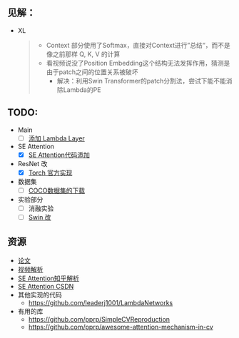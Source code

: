 ## 见解：
- XL
    > - Context 部分使用了Softmax，直接对Context进行”总结“，而不是像之前那样 Q, K, V 的计算 
    > - 看视频说没了Position Embedding这个结构无法发挥作用，猜测是由于patch之间的位置关系被破坏 
    >   - 解决：利用Swin Transformer的patch分割法，尝试下能不能消除Lambda的PE

## TODO:
- Main
    - [ ] [添加 Lambda Layer](https://github.com/lucidrains/lambda-networks)
- SE Attention
    - [X] [SE Attention代码添加](https://github.com/moskomule/senet.pytorch/blob/master/senet/se_resnet.py)
- ResNet 改
    - [X] [Torch 官方实现](https://pytorch.org/vision/stable/_modules/torchvision/models/resnet.html)

- 数据集
    - [ ] [COCO数据集的下载](https://blog.csdn.net/m0_37644085/article/details/81948396)

- 实验部分
    - [ ] 消融实验
    - [ ] [Swin 改](https://github.com/microsoft/Swin-Transformer)

## 资源
- [论文](https://openreview.net/forum?id=xTJEN-ggl1b)
- [视频解析](https://www.youtube.com/watch?v=3qxJ2WD8p4w&t=668s)
-  [SE Attention知乎解析](https://zhuanlan.zhihu.com/p/102035721)
-  [SE Attention CSDN](https://blog.csdn.net/Evan123mg/article/details/80058077)
- 其他实现的代码
    - https://github.com/leaderj1001/LambdaNetworks
- 有用的库
  - https://github.com/pprp/SimpleCVReproduction
  - https://github.com/pprp/awesome-attention-mechanism-in-cv
